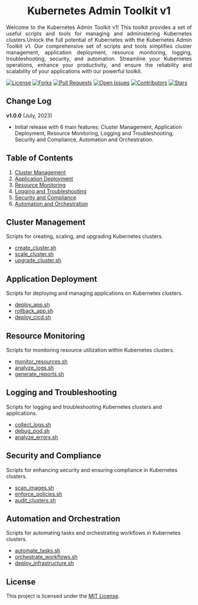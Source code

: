 <h1 align="center">Kubernetes Admin Toolkit v1</h1>

<p align="justify">
Welcome to the Kubernetes Admin Toolkit v1! This toolkit provides a set of useful scripts and tools for managing and administering Kubernetes clusters.Unlock the full potential of Kubernetes with the Kubernetes Admin Toolkit v1. Our comprehensive set of scripts and tools simplifies cluster management, application deployment, resource monitoring, logging, troubleshooting, security, and automation. Streamline your Kubernetes operations, enhance your productivity, and ensure the reliability and scalability of your applications with our powerful toolkit.
</p>


[![License](https://img.shields.io/badge/license-MIT-blue.svg)](https://github.com/Flynchd/k8s-admin-toolkit-v1/blob/master/LICENSE)
[![Forks](https://img.shields.io/github/forks/Flynchd/k8s-admin-toolkit-v1.svg?style=social)](https://github.com/Flynchd/k8s-admin-toolkit-v1/network/members)
[![Pull Requests](https://img.shields.io/github/issues-pr/Flynchd/k8s-admin-toolkit-v1.svg?style=social)](https://github.com/Flynchd/k8s-admin-toolkit-v1/pulls)
[![Open Issues](https://img.shields.io/github/issues/Flynchd/k8s-admin-toolkit-v1.svg?style=social)](https://github.com/Flynchd/k8s-admin-toolkit-v1/issues)
[![Contributors](https://img.shields.io/github/contributors/Flynchd/k8s-admin-toolkit-v1.svg?style=plastic)](https://github.com/Flynchd/k8s-admin-toolkit-v1/graphs/contributors)
[![Stars](https://img.shields.io/github/stars/Flynchd/k8s-admin-toolkit-v1.svg?style=plastic)](https://github.com/Flynchd/k8s-admin-toolkit-v1/stargazers)

## Change Log
**v1.0.0** (July, 2023)
- Initial release with 6 main features: Cluster Management, Application Deployment, Resource Monitoring, Logging and Troubleshooting, Security and Compliance, Automation and Orchestration.


## Table of Contents

1. [Cluster Management](#cluster-management)
2. [Application Deployment](#application-deployment)
3. [Resource Monitoring](#resource-monitoring)
4. [Logging and Troubleshooting](#logging-and-troubleshooting)
5. [Security and Compliance](#security-and-compliance)
6. [Automation and Orchestration](#automation-and-orchestration)

## Cluster Management

Scripts for creating, scaling, and upgrading Kubernetes clusters.

- [create_cluster.sh](#create_cluster.sh)
- [scale_cluster.sh](#scale_cluster.sh)
- [upgrade_cluster.sh](#upgrade_cluster.sh)

## Application Deployment

Scripts for deploying and managing applications on Kubernetes clusters.

- [deploy_app.sh](#deploy_app.sh)
- [rollback_app.sh](#rollback_app.sh)
- [deploy_cicd.sh](#deploy_cicd.sh)

## Resource Monitoring

Scripts for monitoring resource utilization within Kubernetes clusters.

- [monitor_resources.sh](#monitor_resources.sh)
- [analyze_logs.sh](#analyze_logs.sh)
- [generate_reports.sh](#generate_reports.sh)

## Logging and Troubleshooting

Scripts for logging and troubleshooting Kubernetes clusters and applications.

- [collect_logs.sh](#collect_logs.sh)
- [debug_pod.sh](#debug_pod.sh)
- [analyze_errors.sh](#analyze_errors.sh)

## Security and Compliance

Scripts for enhancing security and ensuring compliance in Kubernetes clusters.

- [scan_images.sh](#scan_images.sh)
- [enforce_policies.sh](#enforce_policies.sh)
- [audit_clusters.sh](#audit_clusters.sh)

## Automation and Orchestration

Scripts for automating tasks and orchestrating workflows in Kubernetes clusters.

- [automate_tasks.sh](#automate_tasks.sh)
- [orchestrate_workflows.sh](#orchestrate_workflows.sh)
- [deploy_infrastructure.sh](#deploy_infrastructure.sh)

## License

This project is licensed under the [MIT License](LICENSE).
